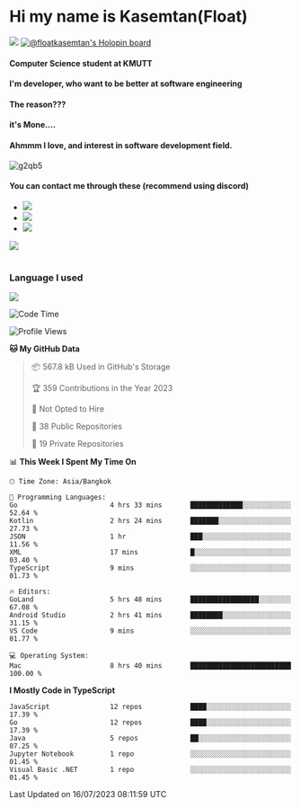 # Hi my name is Kasemtan(Float)
![](https://64.media.tumblr.com/9c2a8f831efe8da556ffbf89cebb52c9/b86c1ab833a37e32-93/s1280x1920/d000dc22f75df64be2bc150f5fa69c4f6df6bb07.gifv)
[![@floatkasemtan's Holopin board](https://holopin.me/floatkasemtan)](https://holopin.io/@floatkasemtan)
#### Computer Science student at KMUTT
#### I'm developer, who want to be better at software engineering
#### The reason???
#### it's Mone.... 
#### Ahmmm I love, and interest in software development field.
![g2qb5](https://user-images.githubusercontent.com/69688279/175812510-9235eaf7-72f7-40d3-b163-56efa9aa5c6b.gif)

#### You can contact me through these (recommend using discord)
- [![](https://img.shields.io/badge/Discord-5865F2?logo=Discord&logoColor=white)](https://discordapp.com/users/278155096225742848)
- [![](https://img.shields.io/badge/Facebook-1877F2?logo=facebook&logoColor=white)](https://www.facebook.com/float.teavasirichokchai/)
- [![](https://img.shields.io/badge/linkedin-0A66C2?logo=linkedin&logoColor=white)](https://www.linkedin.com/in/floatkasemtan/)

[![](https://github-readme-stats.vercel.app/api?username=FloatKasemtan&show_icons=true&theme=nightowl)]()
#
### Language I used
[![](https://github-readme-stats.vercel.app/api/top-langs/?username=FloatKasemtan&layout=compact&theme=nightowl)]()
<!--START_SECTION:waka-->
![Code Time](http://img.shields.io/badge/Code%20Time-1%2C179%20hrs%202%20mins-blue)

![Profile Views](http://img.shields.io/badge/Profile%20Views-3-blue)

**🐱 My GitHub Data** 

> 📦 567.8 kB Used in GitHub's Storage 
 > 
> 🏆 359 Contributions in the Year 2023
 > 
> 🚫 Not Opted to Hire
 > 
> 📜 38 Public Repositories 
 > 
> 🔑 19 Private Repositories 
 > 
📊 **This Week I Spent My Time On** 

```text
🕑︎ Time Zone: Asia/Bangkok

💬 Programming Languages: 
Go                       4 hrs 33 mins       █████████████░░░░░░░░░░░░   52.64 % 
Kotlin                   2 hrs 24 mins       ███████░░░░░░░░░░░░░░░░░░   27.73 % 
JSON                     1 hr                ███░░░░░░░░░░░░░░░░░░░░░░   11.56 % 
XML                      17 mins             █░░░░░░░░░░░░░░░░░░░░░░░░   03.40 % 
TypeScript               9 mins              ░░░░░░░░░░░░░░░░░░░░░░░░░   01.73 % 

🔥 Editors: 
GoLand                   5 hrs 48 mins       █████████████████░░░░░░░░   67.08 % 
Android Studio           2 hrs 41 mins       ████████░░░░░░░░░░░░░░░░░   31.15 % 
VS Code                  9 mins              ░░░░░░░░░░░░░░░░░░░░░░░░░   01.77 % 

💻 Operating System: 
Mac                      8 hrs 40 mins       █████████████████████████   100.00 % 
```

**I Mostly Code in TypeScript** 

```text
JavaScript               12 repos            ████░░░░░░░░░░░░░░░░░░░░░   17.39 % 
Go                       12 repos            ████░░░░░░░░░░░░░░░░░░░░░   17.39 % 
Java                     5 repos             ██░░░░░░░░░░░░░░░░░░░░░░░   07.25 % 
Jupyter Notebook         1 repo              ░░░░░░░░░░░░░░░░░░░░░░░░░   01.45 % 
Visual Basic .NET        1 repo              ░░░░░░░░░░░░░░░░░░░░░░░░░   01.45 % 
```




 Last Updated on 16/07/2023 08:11:59 UTC
<!--END_SECTION:waka-->
<!--
**FloatKasemtan/FloatKasemtan** is a ✨ _special_ ✨ repository because its `README.md` (this file) appears on your GitHub profile.

Here are some ideas to get you started:

- 🔭 I’m currently working on ...
- 🌱 I’m currently learning ...
- 👯 I’m looking to collaborate on ...
- 🤔 I’m looking for help with ...
- 💬 Ask me about ...
- 📫 How to reach me: ...
- 😄 Pronouns: ...
- ⚡ Fun fact: ...
-->
